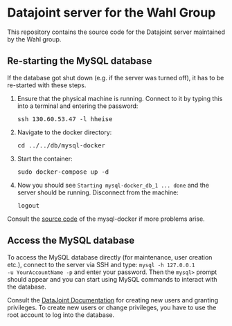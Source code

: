 # Datajoint server for the Wahl Group

This repository contains the source code for the Datajoint server maintained by the Wahl group.

## Re-starting the MySQL database

If the database got shut down (e.g. if the server was turned off), it has to be re-started with these steps.

<ol>
  <li>Ensure that the physical machine is running. Connect to it by typing this into a terminal and entering the password:
        <pre>ssh 130.60.53.47 -l hheise</pre> </li>
  <li>Navigate to the docker directory:
        <pre>cd ../../db/mysql-docker</pre></li>
  <li>Start the container:
        <pre>sudo docker-compose up -d</pre></li>
  <li>Now you should see <code>Starting mysql-docker_db_1 ... done</code> and the server should be running. Disconnect from the machine:
        <pre>logout</pre></li>        
</ol>

 Consult the <a href="https://github.com/datajoint/mysql-docker">source code</a> of the mysql-docker if more problems arise.


## Access the MySQL database

To access the MySQL database directly (for maintenance, user creation etc.), connect to the server via SSH and type: <code>mysql -h 127.0.0.1 -u YourAccountName -p</code> and enter your password. Then the <code>mysql></code> prompt should appear and you can start using MySQL commands to interact with the database.
  
Consult the <a href="https://docs.datajoint.io/matlab/v3.4/admin/3-accounts.html">DataJoint Documentation</a> for creating new users and granting privileges. To create new users or change privileges, you have to use the root account to log into the database.
